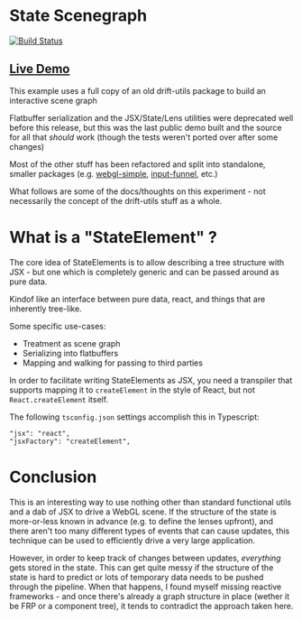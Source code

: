 # State Scenegraph

[![Build Status](https://travis-ci.org/dakom/state-scenegraph.svg?branch=master)](https://travis-ci.org/dakom/state-scenegraph)

## [Live Demo](https://dakom.github.io/state-scenegraph)

This example uses a full copy of an old drift-utils package to build an interactive scene graph

Flatbuffer serialization and the JSX/State/Lens utilities were deprecated well before this release, but this was the last public demo built and the source for all that _should_ work (though the tests weren't ported over after some changes)

Most of the other stuff has been refactored and split into standalone, smaller packages (e.g. [webgl-simple](https://github.com/dakom/webgl-simple), [input-funnel](https://github.com/dakom/input-funnel), etc.)

What follows are some of the docs/thoughts on this experiment - not necessarily the concept of the drift-utils stuff as a whole.

# What is a "StateElement" ?

The core idea of StateElements is to allow describing a tree structure with JSX - but one which is completely generic and can be passed around as pure data.

Kindof like an interface between pure data, react, and things that are inherently tree-like.

Some specific use-cases:

* Treatment as scene graph
* Serializing into flatbuffers
* Mapping and walking for passing to third parties

In order to facilitate writing StateElements as JSX, you need a transpiler that supports mapping it to `createElement` in the style of React, but not `React.createElement` itself.

The following `tsconfig.json` settings accomplish this in Typescript:

```
"jsx": "react",
"jsxFactory": "createElement",
```

# Conclusion

This is an interesting way to use nothing other than standard functional utils and a dab of JSX to drive a WebGL scene. If the structure of the state is more-or-less known in advance (e.g. to define the lenses upfront), and there aren't too many different types of events that can cause updates, this technique can be used to efficiently drive a very large application.

However, in order to keep track of changes between updates, _everything_ gets stored in the state. This can get quite messy if the structure of the state is hard to predict or lots of temporary data needs to be pushed through the pipeline. When that happens, I found myself missing reactive frameworks - and once there's already a graph structure in place (wether it be FRP or a component tree), it tends to contradict the approach taken here.
